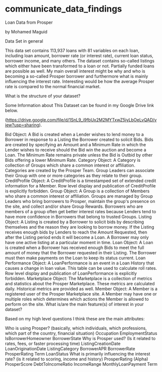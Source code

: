 # communicate_data_findings

Loan Data from Prosper

by Mohamed Maguid

Data Set in general

This data set contains 113,937 loans with 81 variables on each loan, including loan amount, borrower rate (or interest rate), current loan status, borrower income, and many others. The dataset contains so-called listings which either have been transformed to a loan or not. Partially funded loans are possible as well. My main overall interest might be why and who is becoming a so-called Prosper borrower and furthermore what is mainly influencing the interest rate. Interesting would be how the average Prosper rate is compared to the normal financial market.

What is the structure of your dataset?

Some Information about This Dataset can be found in my Google Drive link below.

(https://drive.google.com/file/d/1SnL9_i9fbUx2M2MYTxwZ5jyLbOeLvQAD/view?usp=sharing).

Bid Object: A Bid is created when a Lender wishes to lend money to a Borrower in response to a Listing the Borrower created to solicit Bids. Bids are created by specifying an Amount and a Minimum Rate in which the Lender wishes to receive should the Bid win the auction and become a Loan. The Minimum Rate remains private unless the Bid is Outbid by other Bids offering a lower Minimum Rate.
Category Object: A Category is collection of Groups which share a common interest or affiliation. Categories are created by the Prosper Team. Group Leaders can associate their Group with one or more categories as they relate to their group.
CreditProfile Object: A CreditProfile is a timestamped set of extended credit information for a Member. Row level display and publication of CreditProfile is explicitly forbidden.
Group Object: A Group is a collection of Members who share a common interest or affiliation. Groups are managed by Group Leaders who bring borrowers to Prosper, maintain the group's presence on the site, and collect and/or share Group Rewards. Borrowers who are members of a group often get better interest rates because Lenders tend to have more confidence in Borrowers that belong to trusted Groups.
Listing Object: A Listing is created by a Borrower to solicit bids by describing themselves and the reason they are looking to borrow money. If the Listing receives enough bids by Lenders to reach the Amount Requested, then after the Listing period ends it will become a Loan. A Borrower may only have one active listing at a particular moment in time.
Loan Object: A Loan is created when a Borrower has received enough Bids to meet the full amount of money that the Borrower requested in their Listing. The Borrower must then make payments on the Loan to keep its status current.
Loan Performance Object: A LoanPerformance is an event in a Loan History that causes a change in loan value. This table can be used to calculate roll rates. Row level display and publication of LoanPerformance is explicitly forbidden.
Marketplace Object: The Marketplace is a collection of metrics and statistics about the Prosper Marketplace. These metrics are calculated daily. Historical metrics are provided as well.
Member Object: A Member is a registered user of the Prosper Marketplace site. A Member may have one or multiple roles which determines which actions the Member is allowed to perform on the site.
What is/are the main feature(s) of interest in your dataset?

Based on my high level questions I think these are the main attributes:

Who is using Prosper? (basically, which individuals, which professions, which part of the country, financial situation)
Occupation
EmploymentStatus
IsBorrowerHomeowner
BorrowerState
Why is Prosper used? (Is it related to rates, fees, or faster processing time)
ListingCreationDate
LoanOriginationDate
ListingCategory
BorrowerAPR
BorrowerRate
ProsperRating
Term
LoanStatus
What is primarily influencing the interest rate? (is it related to scoring, income and history)
ProsperRating (Alpha)
ProsperScore
DebtToIncomeRatio
IncomeRange
MonthlyLoanPayment
Term
